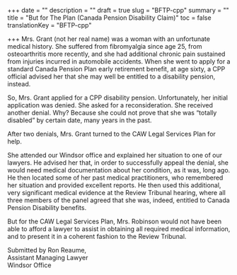 +++
date = ""
description = ""
draft = true
slug = "BFTP-cpp"
summary = ""
title = "But for The Plan (Canada Pension Disability Claim)"
toc = false
translationKey = "BFTP-cpp"

+++
Mrs. Grant (not her real name) was a woman with an unfortunate medical history. She suffered from fibromyalgia since age 25, from osteoarthritis more recently, and she had additional chronic pain sustained from injuries incurred in automobile accidents. When she went to apply for a standard Canada Pension Plan early retirement benefit, at age sixty, a CPP official advised her that she may well be entitled to a disability pension, instead.

So, Mrs. Grant applied for a CPP disability pension. Unfortunately, her initial application was denied. She asked for a reconsideration. She received another denial. Why? Because she could not prove that she was “totally disabled” by certain date, many years in the past.

After two denials, Mrs. Grant turned to the CAW Legal Services Plan for help.

She attended our Windsor office and explained her situation to one of our lawyers. He advised her that, in order to successfully appeal the denial, she would need medical documentation about her condition, as it was, long ago. He then located some of her past medical practitioners, who remembered her situation and provided excellent reports. He then used this additional, very significant medical evidence at the Review Tribunal hearing, where all three members of the panel agreed that she was, indeed, entitled to Canada Pension Disability benefits.

But for the CAW Legal Services Plan, Mrs. Robinson would not have been able to afford a lawyer to assist in obtaining all required medical information, and to present it in a coherent fashion to the Review Tribunal.

Submitted by Ron Reaume,  
Assistant Managing Lawyer  
Windsor Office
